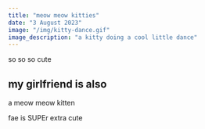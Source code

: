 ```yaml
---
title: "meow meow kitties"
date: "3 August 2023"
image: "/img/kitty-dance.gif"
image_description: "a kitty doing a cool little dance"
---
```


so so so cute
<!--more-->


## my girlfriend is also
a meow meow kitten

fae is SUPEr extra cute